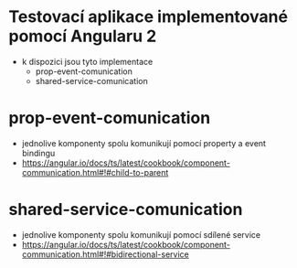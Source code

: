 # Testovací aplikace implementované pomocí Angularu 2 
* k dispozici jsou tyto implementace
    * prop-event-comunication
    * shared-service-comunication

# prop-event-comunication
* jednolive komponenty spolu komunikují pomocí property a event bindingu
* https://angular.io/docs/ts/latest/cookbook/component-communication.html#!#child-to-parent

# shared-service-comunication
* jednolive komponenty spolu komunikují pomocí sdílené service
* https://angular.io/docs/ts/latest/cookbook/component-communication.html#!#bidirectional-service